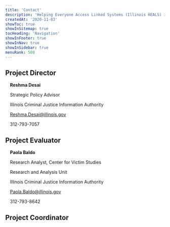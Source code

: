 ```yaml
---
title: 'Contact'
description: 'Helping Everyone Access Linked Systems (Illinois HEALS) is multi-year initiative to address child and youth victimization.'
createdAt: '2020-11-03'
showToc: true
showInSitemap: true
tocHeading: 'Navigation'
showInFooter: true
showInNav: true
showInSidebar: true
menuRank: 500
---
```


<style>



h2 ~ p{
  margin-left: 15px !important;
}


</style>

## Project Director

**Reshma Desai**

Strategic Policy Advisor

Illinois Criminal Justice Information Authority

Reshma.Desai@illinois.gov

312-793-7057

## Project Evaluator

**Paola Baldo**

Research Analyst, Center for Victim Studies

Research and Analysis Unit

Illinois Criminal Justice Information Authority

Paola.Baldo@illinois.gov

312-793-8642

## Project Coordinator
